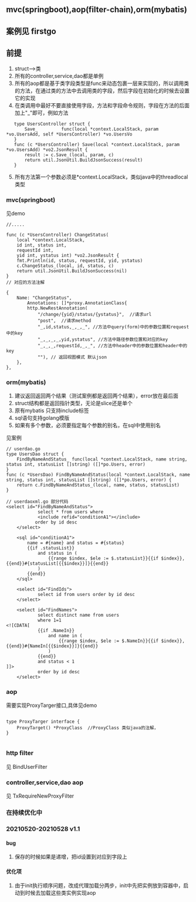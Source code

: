 ## mvc(springboot),aop(filter-chain),orm(mybatis)

## 案例见 firstgo

## 前提
1. struct-->类   
2. 所有的controller,service,dao都是单例    
3. 所有的aop都是基于类字段类型是func来动态包裹一层来实现的，所以调用类的方法，在通过类的方法中去调用类的字段，然后字段在初始化的时候去设置它的实现    
4. 在类调用中最好不要直接使用字段，方法和字段命令规则，字段在方法的后面加上"_"即可，例如方法  
```
   type UsersController struct {
       Save_         func(local *context.LocalStack, param *vo.UsersAdd, self *UsersController) *vo.UsersVo
   }
   func (c *UsersController) Save(local *context.LocalStack, param *vo.UsersAdd) *vo2.JsonResult {
       result := c.Save_(local, param, c)
       return util.JsonUtil.BuildJsonSuccess(result)
   }
```
   
5. 所有方法第一个参数必须是*context.LocalStack，类似java中的threadlocal类型
   
### mvc(springboot)
见demo  
```golang
//.....

func (c *UsersController) ChangeStatus(
    local *context.LocalStack,
    id int, status int,
    requestId int,
    yid int, ystatus int) *vo2.JsonResult {
    fmt.Println(id, status, requestId, yid, ystatus)
    c.ChangeStatus_(local, id, status, c)
    return util.JsonUtil.BuildJsonSuccess(nil)
}
// 对应的方法注解

{
    Name: "ChangeStatus",
        Annotations: []*proxy.AnnotationClass{
        http.NewRestAnnotation(
        	"/change/{yid}/status/{ystatus}",  //请求url
        	"post",  //请求method
            "_,id,status,_,_,_", //方法中query(form)中的参数位置和request中的key
            "_,_,_,_,yid,ystatus", //方法中路径参数位置和对应的key
            "_,_,_,requestId,_,_", //方法中header中的参数位置和header中的key
            ""), // 返回视图模式 默认json
    },
},

```

### orm(mybatis)
1. 建议返回返回两个结果（测试案例都是返回两个结果），error放在最后面    
2. struct结构都是返回指针类型，无论是slice还是单个
3. 原有mybatis 只支持include标签
4. sql语句支持golang模版
5. 如果有多个参数，必须要指定每个参数的别名，在sql中使用别名

见案例 

```
// userdao.go
type UsersDao struct {
    FindByNameAndStatus_ func(local *context.LocalStack, name string, status int, statusList []string) ([]*po.Users, error)
}
func (c *UsersDao) FindByNameAndStatus(local *context.LocalStack, name string, status int, statusList []string) ([]*po.Users, error) {
	return c.FindByNameAndStatus_(local, name, status, statusList)
}

// userdaoxml.go 部分代码
<select id="FindByNameAndStatus">
			select * from users where   
			<include refid="conditionA1"></include>
           order by id desc 
	</select>

	<sql id="conditionA1">
		name = #{name} and status = #{status} 
		{{if .statusList}}
			and status in (
				{{range $index, $ele := $.statusList}}{{if $index}},{{end}}#{statusList[{{$index}}]}{{end}}
			)
		{{end}}
	</sql>

	<select id="FindIds">
			select id from users order by id desc 
	</select>

	<select id="FindNames">
			select distinct name from users 
			where 1=1
<![CDATA[
			{{if .NameIn}}
				and name in (
					{{range $index, $ele := $.NameIn}}{{if $index}},{{end}}#{NameIn[{{$index}}]}{{end}}
				)
			{{end}}
			and status < 1
]]>
			order by id desc 
	</select>
```


### aop
需要实现ProxyTarger接口,具体见demo

```

type ProxyTarger interface {
	ProxyTarget() *ProxyClass  //ProxyClass 类似java的注解，
}


```

### http filter
见 BindUserFilter


### controller,service,dao aop
见 TxRequireNewProxyFilter

### 在持续优化中

### 20210520-20210528 v1.1
#### bug
1. 保存的时候如果是递增，把id设置到对应到字段上


#### 优化项
1. 由于init执行顺序问题，改成代理加载分两步，init中先把实例放到容器中，启动到时候去加载这些类实例实现aop
